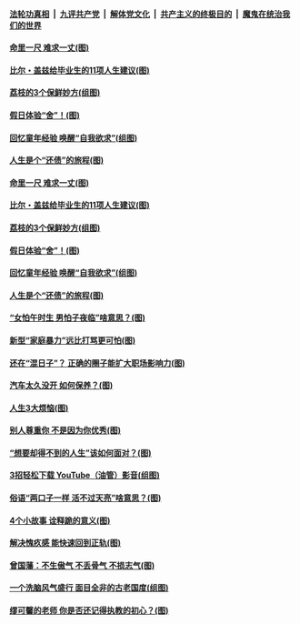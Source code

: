 

####  [法轮功真相](../../../../basic/blob/master/README.md?t=06220302) &nbsp;|&nbsp; [九评共产党](../../../../9ping.md/blob/master/README.md?t=06220302) &nbsp;|&nbsp; [解体党文化](../../../../jtdwh.md/blob/master/README.md?t=06220302)  &nbsp;|&nbsp; [共产主义的终极目的](../../../../gczydzjmd.md/blob/master/README.md?t=06220302) &nbsp;|&nbsp; [魔鬼在统治我们的世界](../../../../mgztzwmdsj.md/blob/master/README.md?t=06220302) 

#### [命里一尺 难求一丈(图)](../pages/p8/936782.md?t=06220302) 

#### [比尔・盖兹给毕业生的11项人生建议(图)](../pages/p8/936231.md?t=06220302) 

#### [荔枝的3个保鲜妙方(组图)](../pages/p8/936950.md?t=06220302) 

#### [假日体验“舍”！(图)](../pages/p8/937183.md?t=06220302) 

#### [回忆童年经验 唤醒“自我欲求”(组图)](../pages/p8/937082.md?t=06220302) 

#### [人生是个“还债”的旅程(图)](../pages/p8/936768.md?t=06220302) 

#### [命里一尺 难求一丈(图)](../pages/p8/936782.md?t=06220302) 

#### [比尔・盖兹给毕业生的11项人生建议(图)](../pages/p8/936231.md?t=06220302) 

#### [荔枝的3个保鲜妙方(组图)](../pages/p8/936950.md?t=06220302) 

#### [假日体验“舍”！(图)](../pages/p8/937183.md?t=06220302) 

#### [回忆童年经验 唤醒“自我欲求”(组图)](../pages/p8/937082.md?t=06220302) 

#### [人生是个“还债”的旅程(图)](../pages/p8/936768.md?t=06220302) 

#### [“女怕午时生 男怕子夜临”啥意思？(图)](../pages/p8/937081.md?t=06220302) 

#### [新型“家庭暴力”远比打骂更可怕(图)](../pages/p8/936230.md?t=06220302) 

#### [还在“混日子”？ 正确的圈子能扩大职场影响力(图)](../pages/p8/937049.md?t=06220302) 

#### [汽车太久没开 如何保养？(图)](../pages/p8/937035.md?t=06220302) 

#### [人生3大烦恼(图)](../pages/p8/936959.md?t=06220302) 

#### [别人尊重你 不是因为你优秀(图)](../pages/p8/936253.md?t=06220302) 

#### [“想要却得不到的人生”该如何面对？(图)](../pages/p8/936933.md?t=06220302) 

#### [3招轻松下载 YouTube（油管）影音(组图)](../pages/p8/936922.md?t=06220302) 

#### [俗语“两口子一样 活不过天亮”啥意思？(图)](../pages/p8/936917.md?t=06220302) 

#### [4个小故事 诠释跪的意义(图)](../pages/p8/936353.md?t=06220302) 

#### [解决愧疚感 能快速回到正轨(图)](../pages/p8/936834.md?t=06220302) 

#### [曾国藩：不生傲气 不丢骨气 不损志气(图)](../pages/p8/936248.md?t=06220302) 

#### [一个洗脑风气盛行 面目全非的古老国度(组图)](../pages/p8/936759.md?t=06220302) 

#### [缪可馨的老师 你是否还记得执教的初心？(图)](../pages/p8/936737.md?t=06220302) 

